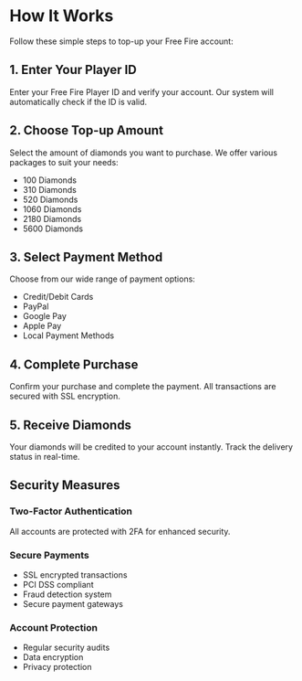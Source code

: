 # How It Works

Follow these simple steps to top-up your Free Fire account:

## 1. Enter Your Player ID
Enter your Free Fire Player ID and verify your account. Our system will automatically check if the ID is valid.

## 2. Choose Top-up Amount
Select the amount of diamonds you want to purchase. We offer various packages to suit your needs:
- 100 Diamonds
- 310 Diamonds
- 520 Diamonds
- 1060 Diamonds
- 2180 Diamonds
- 5600 Diamonds

## 3. Select Payment Method
Choose from our wide range of payment options:
- Credit/Debit Cards
- PayPal
- Google Pay
- Apple Pay
- Local Payment Methods

## 4. Complete Purchase
Confirm your purchase and complete the payment. All transactions are secured with SSL encryption.

## 5. Receive Diamonds
Your diamonds will be credited to your account instantly. Track the delivery status in real-time.

## Security Measures

### Two-Factor Authentication
All accounts are protected with 2FA for enhanced security.

### Secure Payments
- SSL encrypted transactions
- PCI DSS compliant
- Fraud detection system
- Secure payment gateways

### Account Protection
- Regular security audits
- Data encryption
- Privacy protection